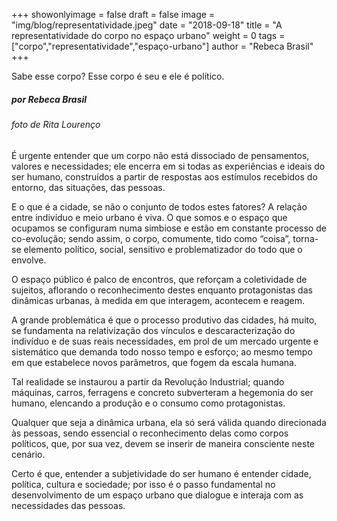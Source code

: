 +++
showonlyimage = false
draft = false
image = "img/blog/representatividade.jpeg"
date = "2018-09-18"
title = "A representatividade do corpo no espaço urbano"
weight = 0
tags = ["corpo","representatividade","espaço-urbano"]
author = "Rebeca Brasil"
+++


Sabe esse corpo? Esse corpo é seu e ele é político.
<!--more-->

##### por Rebeca Brasil</H5>
###### foto de Rita Lourenço <H7>

É urgente entender que um corpo não está dissociado de pensamentos, valores e necessidades; ele encerra em si todas as experiências e ideais do ser humano, construídos a partir de respostas aos estímulos recebidos do entorno, das situações, das pessoas.

E o que é a cidade, se não o conjunto de todos estes fatores? A relação entre indivíduo e meio urbano é viva. O que somos e o espaço que ocupamos se configuram numa simbiose e estão em constante processo de co-evolução; sendo assim, o corpo, comumente, tido como “coisa”, torna-se elemento político, social, sensitivo e problematizador do todo que o envolve.

O espaço público é palco de encontros, que reforçam a coletividade de sujeitos, aflorando o reconhecimento destes enquanto protagonistas das dinâmicas urbanas, à medida em que interagem, acontecem e reagem.

A grande problemática é que o processo produtivo das cidades, há muito, se fundamenta na relativização dos vínculos e descaracterização do indivíduo e de suas reais necessidades, em prol de um mercado urgente e sistemático que demanda todo nosso tempo e esforço; ao mesmo tempo em que estabelece novos parâmetros, que fogem da escala humana.

Tal realidade se instaurou a partir da Revolução Industrial; quando máquinas, carros, ferragens e concreto subverteram a hegemonia do ser humano, elencando a produção e o consumo como protagonistas.

Qualquer que seja a dinâmica urbana, ela só será válida quando direcionada às pessoas, sendo essencial o reconhecimento delas como corpos políticos, que, por sua vez, devem se inserir de maneira consciente neste cenário.

Certo é que, entender a subjetividade do ser humano é entender cidade, política, cultura e sociedade; por isso é o passo fundamental no desenvolvimento de um espaço urbano que dialogue e interaja com as necessidades das pessoas.

